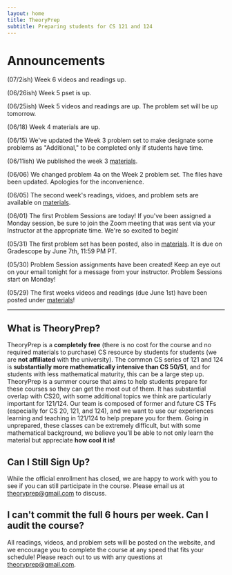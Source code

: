 ```yaml
---
layout: home
title: TheoryPrep
subtitle: Preparing students for CS 121 and 124
---
```


# Announcements

(07/2ish) Week 6 videos and readings up.

(06/26ish) Week 5 pset is up.

(06/25ish) Week 5 videos and readings are up. The problem set will be up tomorrow.

(06/18) Week 4 materials are up.

(06/15) We've updated the Week 3 problem set to make designate some problems as "Additional," to be completed only if students have time.

(06/11ish) We published the week 3 [materials](/theoryprep/materials/).

(06/06) We changed problem 4a on the Week 2 problem set. The files have been updated. Apologies for the inconvenience.

(06/05) The second week's readings, vidoes, and problem sets are available on [materials](/theoryprep/materials/).

(06/01) The first Problem Sessions are today! If you've been assigned a Monday session, be sure to join the Zoom meeting that was sent via your Instructor at the appropriate time. We're so excited to begin!

(05/31) The first problem set has been posted, also in [materials](/theoryprep/materials/). It is due on Gradescope by June 7th, 11:59 PM PT.

(05/30) Problem Session assignments have been created! Keep an eye out on your email tonight for a message from your instructor. Problem Sessions start on Monday!

(05/29) The first weeks videos and readings (due June 1st) have been posted under [materials](/theoryprep/materials/)!

___


## What is TheoryPrep?

TheoryPrep is a **completely free** (there is no cost for the course and no required materials to purchase) CS resource by students for students (we are **not affiliated** with the university). The common CS series of 121 and 124 is **substantially more mathematically intensive than CS 50/51**, and for students with less mathematical maturity, this can be a large step up. TheoryPrep is a summer course that aims to help students prepare for these courses so they can get the most out of them. It has substantial overlap with CS20, with some additional topics we think are particularly important for 121/124. Our team is composed of former and future CS TFs (especially for CS 20, 121, and 124), and we want to use our experiences learning and teaching in 121/124 to help prepare you for them. Going in unprepared, these classes can be extremely difficult, but with some mathematical background, we believe you’ll be able to not only learn the material but appreciate **how cool it is!**

## Can I Still Sign Up?

While the official enrollment has closed, we are happy to work with you to see if you can still participate in the course. Please email us at [theoryprep@gmail.com](mailto:theoryprep@gmail.com) to discuss.

## I can't commit the full 6 hours per week. Can I audit the course?

All readings, videos, and problem sets will be posted on the website, and we encourage you to complete the course at any speed that fits your schedule! Please reach out to us with any questions at [theoryprep@gmail.com](mailto:theoryprep@gmail.com).
